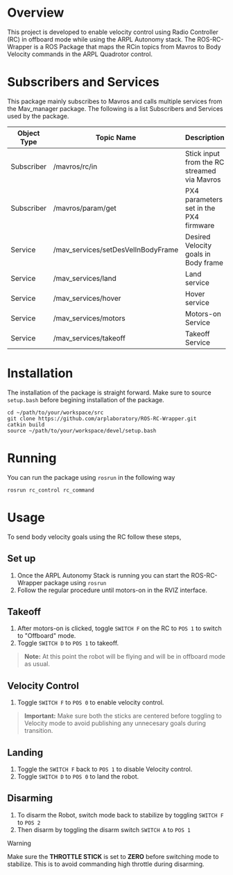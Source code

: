 # Overview
This project is developed to enable velocity control using Radio Controller (RC) in offboard mode while using the ARPL Autonomy stack. The ROS-RC-Wrapper is a ROS Package that maps the RCin topics from Mavros to Body Velocity commands in the ARPL Quadrotor control.
# Subscribers and Services
This package mainly subscribes to Mavros and calls multiple services from the Mav_manager package. The following is a list Subscribers and Services used by the package. 

| Object Type | Topic Name    | Description | 
|-------------|--------------|------|
| Subscriber  | /mavros/rc/in | Stick input from the RC streamed via Mavros |
| Subscriber  | /mavros/param/get | PX4 parameters set in the PX4 firmware |
| Service     | /mav_services/setDesVelInBodyFrame | Desired Velocity goals in Body frame |
| Service     | /mav_services/land | Land service |
| Service     | /mav_services/hover | Hover service | 
| Service     | /mav_services/motors | Motors-on Service |
| Service     | /mav_services/takeoff | Takeoff Service |

# Installation
The installation of the package is straight forward. Make sure to source `setup.bash` before begining installation of the package.

```
cd ~/path/to/your/workspace/src
git clone https://github.com/arplaboratory/ROS-RC-Wrapper.git
catkin build
source ~/path/to/your/workspace/devel/setup.bash 
```
# Running
You can run the package using `rosrun` in the following way

```
rosrun rc_control rc_command
```
# Usage
To send body velocity goals using the RC follow these steps,

## Set up
1. Once the ARPL Autonomy Stack is running you can start the ROS-RC-Wrapper package using `rosrun`
2. Follow the regular procedure until motors-on in the RVIZ interface.

## Takeoff
1. After motors-on is clicked, toggle `SWITCH F` on the RC to `POS 1` to switch to "Offboard" mode.
2. Toggle `SWITCH D` to `POS 1` to takeoff.
> **Note:**
> At this point the robot will be flying and will be in offboard mode as usual.

## Velocity Control

1. Toggle `SWITCH F` to `POS 0` to enable velocity control. 
> **Important:**
> Make sure both the sticks are centered before toggling to Velocity mode to avoid publishing any unnecesary goals during transition.

## Landing
1. Toggle the `SWITCH F` back to `POS 1` to disable Velocity control.
2. Toggle `SWITCH D` to `POS 0` to land the robot. 

## Disarming 
1. To disarm the Robot, switch mode back to stabilize by toggling `SWITCH F` to `POS 2`
2. Then disarm by toggling the disarm switch `SWITCH A` to `POS 1`

> [!WARNING]
> Make sure the **THROTTLE STICK** is set to **ZERO** before switching mode to stabilize. This is to avoid commanding high throttle during disarming.
